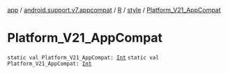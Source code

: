 [app](../../../index.md) / [android.support.v7.appcompat](../../index.md) / [R](../index.md) / [style](index.md) / [Platform_V21_AppCompat](./-platform_-v21_-app-compat.md)

# Platform_V21_AppCompat

`static val Platform_V21_AppCompat: `[`Int`](https://kotlinlang.org/api/latest/jvm/stdlib/kotlin/-int/index.html)
`static val Platform_V21_AppCompat: `[`Int`](https://kotlinlang.org/api/latest/jvm/stdlib/kotlin/-int/index.html)